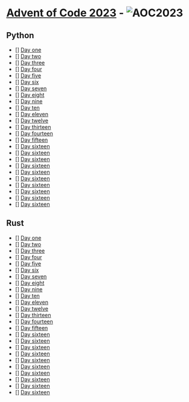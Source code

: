 # [Advent of Code 2023](https://adventofcode.com/2023) - ![AOC2023](https://img.shields.io/badge/AOC-2023-red)


## Python
- [] [Day one](Rust/Day_1/)
- [] [Day two](Rust/Day_2/)
- [] [Day three](Rust/Day_3/)
- [] [Day four](Rust/Day_4/)
- [] [Day five](Rust/Day_5/)
- [] [Day six](Rust/Day_6/)
- [] [Day seven](Rust/Day_7/)
- [] [Day eight](Rust/Day_8/)
- [] [Day nine](Rust/Day_9/)
- [] [Day ten](Rust/Day_10/)
- [] [Day eleven](Rust/Day_11/)
- [] [Day twelve](Rust/Day_12/)
- [] [Day thirteen](Rust/Day_13/)
- [] [Day fourteen](Rust/Day_14/)
- [] [Day fifteen](Rust/Day_15/)
- [] [Day sixteen](Rust/Day_16/)
- [] [Day sixteen](Rust/Day_17/)
- [] [Day sixteen](Rust/Day_18/)
- [] [Day sixteen](Rust/Day_19/)
- [] [Day sixteen](Rust/Day_20/)
- [] [Day sixteen](Rust/Day_21/)
- [] [Day sixteen](Rust/Day_22/)
- [] [Day sixteen](Rust/Day_23/)
- [] [Day sixteen](Rust/Day_24/)
- [] [Day sixteen](Rust/Day_25/)

## Rust
- [] [Day one](./Rust/Day_1/)
- [] [Day two](./Rust/Day_2/)
- [] [Day three](./Rust/Day_3/)
- [] [Day four](./Rust/Day_4/)
- [] [Day five](./Rust/Day_5/)
- [] [Day six](./Rust/Day_6/)
- [] [Day seven](./Rust/Day_7/)
- [] [Day eight](./Rust/Day_8/)
- [] [Day nine](./Rust/Day_9/)
- [] [Day ten](./Rust/Day_10/)
- [] [Day eleven](./Rust/Day_11/)
- [] [Day twelve](./Rust/Day_12/)
- [] [Day thirteen](./Rust/Day_13/)
- [] [Day fourteen](./Rust/Day_14/)
- [] [Day fifteen](./Rust/Day_15/)
- [] [Day sixteen](./Rust/Day_16/)
- [] [Day sixteen](./Rust/Day_17/)
- [] [Day sixteen](./Rust/Day_18/)
- [] [Day sixteen](./Rust/Day_19/)
- [] [Day sixteen](./Rust/Day_20/)
- [] [Day sixteen](./Rust/Day_21/)
- [] [Day sixteen](./Rust/Day_22/)
- [] [Day sixteen](./Rust/Day_23/)
- [] [Day sixteen](./Rust/Day_24/)
- [] [Day sixteen](./Rust/Day_25/)